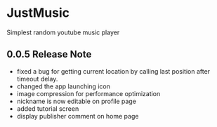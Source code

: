# JustMusic

Simplest random youtube music player

## 0.0.5 Release Note

* fixed a bug for getting current location by calling last position after timeout delay.
* changed the app launching icon
* image compression for performance optimization
* nickname is now editable on profile page
* added tutorial screen
* display publisher comment on home page


